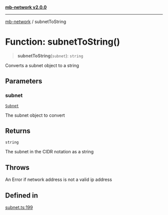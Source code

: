 [**mb-network v2.0.0**](../README.md)

***

[mb-network](../README.md) / subnetToString

# Function: subnetToString()

> **subnetToString**(`subnet`): `string`

Converts a subnet object to a string

## Parameters

### subnet

[`Subnet`](../interfaces/Subnet.md)

The subnet object to convert

## Returns

`string`

The subnet in the CIDR notation as a string

## Throws

An Error if network address is not a valid ip address

## Defined in

[subnet.ts:199](https://github.com/mbachmann97/mb-network/blob/272a6a4fd3dfb28b0998d05a50b1dde727ead4d4/src/subnet.ts#L199)
